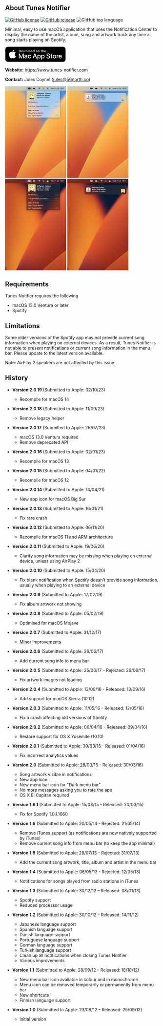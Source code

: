 About Tunes Notifier
--------------
[![GitHub license](https://img.shields.io/github/license/jcoynel/Tunes-Notifier)](https://github.com/jcoynel/Tunes-Notifier/blob/main/LICENSE)
[![GitHub release](https://img.shields.io/github/v/release/jcoynel/Tunes-Notifier.svg)](https://github.com/jcoynel/Tunes-Notifier/releases/latest)
![GitHub top language](https://img.shields.io/github/languages/top/jcoynel/Tunes-Notifier)

Minimal, easy to use macOS application that uses the Notification Center to display the name of the artist, album, song and artwork track any time a song starts playing on Spotify.

[![Download Tunes Notifier](screenshots/app_store.png)](https://apps.apple.com/app/tunes-notifier/id555731861?ls=1&mt=12)

**Website:** https://www.tunes-notifier.com

**Contact:** Jules Coynel (jules@56north.co)

<img src="screenshots/menu-light.jpg" width="200"> <img src="screenshots/notification-light.jpg" width="200">
<img src="screenshots/menu-dark.jpg" width="200"> <img src="screenshots/notification-dark.jpg" width="200">

Requirements
--------------
Tunes Notifier requires the following
- macOS 13.0 Ventura or later
- Spotify

Limitations
--------------
Some older versions of the Spotify app may not provide current song information when playing on external devices. As a result, Tunes Notifier is not able to present notifications or current song information in the menu bar. Please update to the latest version available.

Note: AirPlay 2 speakers are not affected by this issue.

History
--------------
- **Version 2.0.19** (Submitted to Apple: 02/10/23)
  - Recompile for macOS 14

- **Version 2.0.18** (Submitted to Apple: 11/09/23)
  - Remove legacy helper

- **Version 2.0.17** (Submitted to Apple: 26/07/23)
  - macOS 13.0 Ventura required
  - Remove deprecated API

- **Version 2.0.16** (Submitted to Apple: 02/01/23)
  - Recompile for macOS 13

- **Version 2.0.15** (Submitted to Apple: 04/01/22)
  - Recompile for macOS 12

- **Version 2.0.14** (Submitted to Apple: 14/04/21)
  - New app icon for macOS Big Sur

- **Version 2.0.13** (Submitted to Apple: 16/01/21)
  - Fix rare crash

- **Version 2.0.12** (Submitted to Apple: 06/11/20)
  - Recompile for macOS 11 and ARM architecture

- **Version 2.0.11** (Submitted to Apple: 19/06/20)
  - Clarify song information may be missing when playing on external device, unless using AirPlay 2

- **Version 2.0.10** (Submitted to Apple: 15/04/20)
  - Fix blank notification when Spotify doesn't provide song information, usually when playing to an external device 

- **Version 2.0.9** (Submitted to Apple: 17/02/19)
  - Fix album artwork not showing 

- **Version 2.0.8** (Submitted to Apple: 05/02/19)
  - Optimised for macOS Mojave 

- **Version 2.0.7** (Submitted to Apple: 31/12/17)
  - Minor improvements

- **Version 2.0.6** (Submitted to Apple: 26/06/17)
  - Add current song info to menu bar

- **Version 2.0.5** (Submitted to Apple: 25/06/17 - Rejected: 26/06/17)
  - Fix artwork images not loading

- **Version 2.0.4** (Submitted to Apple: 13/09/16 - Released: 13/09/16)
  - Add support for macOS Sierra (10.12)

- **Version 2.0.3** (Submitted to Apple: 11/05/16 - Released: 12/05/16)
  - Fix a crash affecting old versions of Spotify

- **Version 2.0.2** (Submitted to Apple: 06/04/16 - Released: 09/04/16)
  - Restore support for OS X Yosemite (10.10)

- **Version 2.0.1** (Submitted to Apple: 30/03/16 - Released: 01/04/16)
  - Fix incorrect analytics values

- **Version 2.0** (Submitted to Apple: 26/03/16 - Released: 30/03/16)
  - Song artwork visible in notifications
  - New app icon
  - New menu bar icon for "Dark menu bar"
  - No more messages asking you to rate the app
  - OS X El Capitan required 

- **Version 1.6.1** (Submitted to Apple: 15/03/15 - Released: 20/03/15)
  - Fix for Spotify 1.0.1.1060 

- **Version 1.6** (Submitted to Apple: 20/05/14 - Rejected: 21/05/14)
  - Remove iTunes support (as notifications are now natively supported by iTunes)
  - Remove current song info from menu bar (to keep the app minimal)

- **Version 1.5** (Submitted to Apple: 28/07/13 - Rejected: 31/07/13)
  - Add the current song artwork, title, album and artist in the menu bar

- **Version 1.4** (Submitted to Apple: 06/05/13 - Rejected: 12/05/13)
  - Notifications for songs played from radio stations in iTunes

- **Version 1.3** (Submitted to Apple: 30/12/12 – Released: 08/01/13)
  - Spotify support
  - Reduced processor usage
  
- **Version 1.2** (Submitted to Apple: 30/10/12 – Released: 14/11/12)
  - Japanese language support
  - Spanish language support
  - Danish language support
  - Portuguese language support
  - German language support
  - Turkish language support
  - Clean up all notifications when closing Tunes Notifier
  - Various improvements

- **Version 1.1** (Submitted to Apple: 28/09/12 – Released: 18/10/12)
  - New menu bar icon available in colour and in monochrome
  - Menu icon can be removed temporarily or permanently from menu bar
  - New shortcuts
  - Finnish language support

- **Version 1.0** (Submitted to Apple: 23/08/12 – Released: 25/09/12)
  - Initial version

